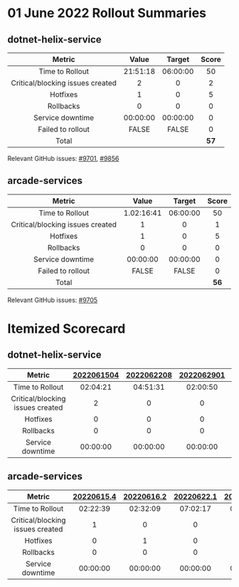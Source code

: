 # 01 June 2022 Rollout Summaries

## dotnet-helix-service

|              Metric              |   Value  |  Target  |   Score   |
|:--------------------------------:|:--------:|:--------:|:---------:|
| Time to Rollout                  | 21:51:18 | 06:00:00 |     50     |
| Critical/blocking issues created |     2    |    0     |     2     |
| Hotfixes                         |     1    |    0     |     5     |
| Rollbacks                        |     0    |    0     |     0     |
| Service downtime                 | 00:00:00 | 00:00:00 |     0     |
| Failed to rollout                |   FALSE  |   FALSE  |     0     |
| Total                            |          |          |   **57**   |

Relevant GitHub issues: [#9701](https://github.com/dotnet/arcade/issues/9701), [#9856](https://github.com/dotnet/arcade/issues/9856)
## arcade-services

|              Metric              |   Value  |  Target  |   Score   |
|:--------------------------------:|:--------:|:--------:|:---------:|
| Time to Rollout                  | 1.02:16:41 | 06:00:00 |     50     |
| Critical/blocking issues created |     1    |    0     |     1     |
| Hotfixes                         |     1    |    0     |     5     |
| Rollbacks                        |     0    |    0     |     0     |
| Service downtime                 | 00:00:00 | 00:00:00 |     0     |
| Failed to rollout                |   FALSE  |   FALSE  |     0     |
| Total                            |          |          |   **56**   |

Relevant GitHub issues: [#9705](https://github.com/dotnet/arcade/issues/9705)
# Itemized Scorecard

## dotnet-helix-service

| Metric | [2022061504](https://dev.azure.com/dnceng/7ea9116e-9fac-403d-b258-b31fcf1bb293/_build/results?buildId=1826670) | [2022062208](https://dev.azure.com/dnceng/7ea9116e-9fac-403d-b258-b31fcf1bb293/_build/results?buildId=1839397) | [2022062901](https://dev.azure.com/dnceng/7ea9116e-9fac-403d-b258-b31fcf1bb293/_build/results?buildId=1852604) | [2022063001](https://dev.azure.com/dnceng/7ea9116e-9fac-403d-b258-b31fcf1bb293/_build/results?buildId=1855166) | [2022071302](https://dev.azure.com/dnceng/7ea9116e-9fac-403d-b258-b31fcf1bb293/_build/results?buildId=1878286) | [2022072007](https://dev.azure.com/dnceng/7ea9116e-9fac-403d-b258-b31fcf1bb293/_build/results?buildId=1893218) | [2022072701](https://dev.azure.com/dnceng/7ea9116e-9fac-403d-b258-b31fcf1bb293/_build/results?buildId=1906949) | [2022080302](https://dev.azure.com/dnceng/7ea9116e-9fac-403d-b258-b31fcf1bb293/_build/results?buildId=1920986) |
|:-----:|:-----:|:-----:|:-----:|:-----:|:-----:|:-----:|:-----:|:-----:|
| Time to Rollout | 02:04:21 | 04:51:31 | 02:00:50 | 04:13:14 | 02:12:35 | 02:11:18 | 02:08:36 | 02:08:53 |
| Critical/blocking issues created | 2 | 0 | 0 | 0 | 0 | 0 | 0 | 0 |
| Hotfixes | 0 | 0 | 0 | 1 | 0 | 0 | 0 | 0 |
| Rollbacks | 0 | 0 | 0 | 0 | 0 | 0 | 0 | 0 |
| Service downtime | 00:00:00 | 00:00:00 | 00:00:00 | 00:00:00 | 00:00:00 | 00:00:00 | 00:00:00 | 00:00:00 |


## arcade-services

| Metric | [20220615.4](https://dev.azure.com/dnceng/7ea9116e-9fac-403d-b258-b31fcf1bb293/_build/results?buildId=1826828) | [20220616.2](https://dev.azure.com/dnceng/7ea9116e-9fac-403d-b258-b31fcf1bb293/_build/results?buildId=1829194) | [20220622.1](https://dev.azure.com/dnceng/7ea9116e-9fac-403d-b258-b31fcf1bb293/_build/results?buildId=1839415) | [20220629.1](https://dev.azure.com/dnceng/7ea9116e-9fac-403d-b258-b31fcf1bb293/_build/results?buildId=1852629) | [20220706.1](https://dev.azure.com/dnceng/7ea9116e-9fac-403d-b258-b31fcf1bb293/_build/results?buildId=1863640) | [20220713.1](https://dev.azure.com/dnceng/7ea9116e-9fac-403d-b258-b31fcf1bb293/_build/results?buildId=1878294) | [20220720.1](https://dev.azure.com/dnceng/7ea9116e-9fac-403d-b258-b31fcf1bb293/_build/results?buildId=1893240) | [20220727.2](https://dev.azure.com/dnceng/7ea9116e-9fac-403d-b258-b31fcf1bb293/_build/results?buildId=1906963) |
|:-----:|:-----:|:-----:|:-----:|:-----:|:-----:|:-----:|:-----:|:-----:|
| Time to Rollout | 02:22:39 | 02:32:09 | 07:02:17 | 03:08:45 | 04:24:20 | 02:27:28 | 02:11:56 | 02:07:07 |
| Critical/blocking issues created | 1 | 0 | 0 | 0 | 0 | 0 | 0 | 0 |
| Hotfixes | 0 | 1 | 0 | 0 | 0 | 0 | 0 | 0 |
| Rollbacks | 0 | 0 | 0 | 0 | 0 | 0 | 0 | 0 |
| Service downtime | 00:00:00 | 00:00:00 | 00:00:00 | 00:00:00 | 00:00:00 | 00:00:00 | 00:00:00 | 00:00:00 |

